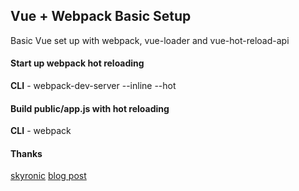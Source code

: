 ## Vue + Webpack Basic Setup

Basic Vue set up with webpack, vue-loader and vue-hot-reload-api

#### Start up webpack hot reloading

**CLI** - webpack-dev-server --inline --hot

#### Build public/app.js with hot reloading

**CLI** - webpack

#### Thanks

[skyronic](https://github.com/skyronic)
[blog post](http://www.skyronic.com/2015/12/28/vue-project-scratch/)
